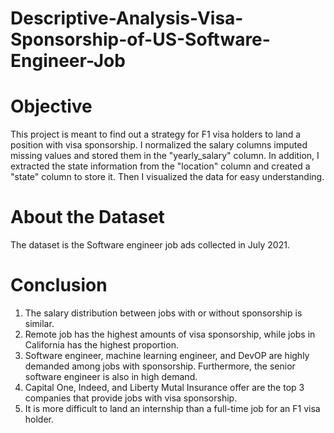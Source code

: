 # Descriptive-Analysis-Visa-Sponsorship-of-US-Software-Engineer-Job
# Objective
This project is meant to find out a strategy for F1 visa holders to land a position with visa sponsorship. 
I normalized the salary columns imputed missing values and stored them in the "yearly_salary" column. In addition, I extracted the state information from the "location" column and created a "state" column to store it. 
Then I visualized the data for easy understanding. 
# About the Dataset
The dataset is the Software engineer job ads collected in July 2021. 
# Conclusion
1. The salary distribution between jobs with or without sponsorship is similar.
2. Remote job has the highest amounts of visa sponsorship, while jobs in California has the highest proportion.
3. Software engineer, machine learning engineer, and DevOP are highly demanded among jobs with sponsorship. Furthermore, the senior software engineer is also in high demand.
4. Capital One, Indeed, and Liberty Mutal Insurance offer are the top 3 companies that provide jobs with visa sponsorship.
5. It is more difficult to land an internship than a full-time job for an F1 visa holder. 
